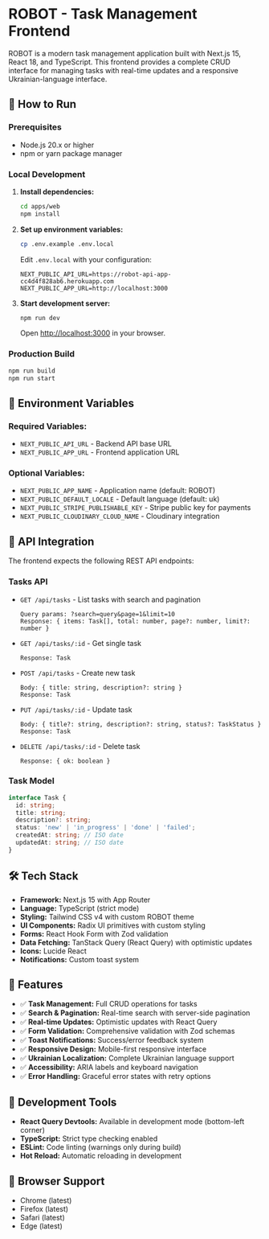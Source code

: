 # ROBOT - Task Management Frontend

ROBOT is a modern task management application built with Next.js 15, React 18, and TypeScript. This frontend provides a complete CRUD interface for managing tasks with real-time updates and a responsive Ukrainian-language interface.

## 🚀 How to Run

### Prerequisites
- Node.js 20.x or higher
- npm or yarn package manager

### Local Development

1. **Install dependencies:**
   ```bash
   cd apps/web
   npm install
   ```

2. **Set up environment variables:**
   ```bash
   cp .env.example .env.local
   ```
   
   Edit `.env.local` with your configuration:
   ```env
   NEXT_PUBLIC_API_URL=https://robot-api-app-cc4d4f828ab6.herokuapp.com
   NEXT_PUBLIC_APP_URL=http://localhost:3000
   ```

3. **Start development server:**
   ```bash
   npm run dev
   ```
   
   Open [http://localhost:3000](http://localhost:3000) in your browser.

### Production Build

```bash
npm run build
npm run start
```

## 🔧 Environment Variables

### Required Variables:
- `NEXT_PUBLIC_API_URL` - Backend API base URL
- `NEXT_PUBLIC_APP_URL` - Frontend application URL

### Optional Variables:
- `NEXT_PUBLIC_APP_NAME` - Application name (default: ROBOT)
- `NEXT_PUBLIC_DEFAULT_LOCALE` - Default language (default: uk)
- `NEXT_PUBLIC_STRIPE_PUBLISHABLE_KEY` - Stripe public key for payments
- `NEXT_PUBLIC_CLOUDINARY_CLOUD_NAME` - Cloudinary integration

## 📡 API Integration

The frontend expects the following REST API endpoints:

### Tasks API
- `GET /api/tasks` - List tasks with search and pagination
  ```
  Query params: ?search=query&page=1&limit=10
  Response: { items: Task[], total: number, page?: number, limit?: number }
  ```

- `GET /api/tasks/:id` - Get single task
  ```
  Response: Task
  ```

- `POST /api/tasks` - Create new task
  ```
  Body: { title: string, description?: string }
  Response: Task
  ```

- `PUT /api/tasks/:id` - Update task
  ```
  Body: { title?: string, description?: string, status?: TaskStatus }
  Response: Task
  ```

- `DELETE /api/tasks/:id` - Delete task
  ```
  Response: { ok: boolean }
  ```

### Task Model
```typescript
interface Task {
  id: string;
  title: string;
  description?: string;
  status: 'new' | 'in_progress' | 'done' | 'failed';
  createdAt: string; // ISO date
  updatedAt: string; // ISO date
}
```

## 🛠 Tech Stack

- **Framework:** Next.js 15 with App Router
- **Language:** TypeScript (strict mode)
- **Styling:** Tailwind CSS v4 with custom ROBOT theme
- **UI Components:** Radix UI primitives with custom styling
- **Forms:** React Hook Form with Zod validation
- **Data Fetching:** TanStack Query (React Query) with optimistic updates
- **Icons:** Lucide React
- **Notifications:** Custom toast system

## 🎨 Features

- ✅ **Task Management:** Full CRUD operations for tasks
- ✅ **Search & Pagination:** Real-time search with server-side pagination
- ✅ **Real-time Updates:** Optimistic updates with React Query
- ✅ **Form Validation:** Comprehensive validation with Zod schemas
- ✅ **Toast Notifications:** Success/error feedback system
- ✅ **Responsive Design:** Mobile-first responsive interface
- ✅ **Ukrainian Localization:** Complete Ukrainian language support
- ✅ **Accessibility:** ARIA labels and keyboard navigation
- ✅ **Error Handling:** Graceful error states with retry options

## 🧪 Development Tools

- **React Query Devtools:** Available in development mode (bottom-left corner)
- **TypeScript:** Strict type checking enabled
- **ESLint:** Code linting (warnings only during build)
- **Hot Reload:** Automatic reloading in development

## 📱 Browser Support

- Chrome (latest)
- Firefox (latest) 
- Safari (latest)
- Edge (latest)
